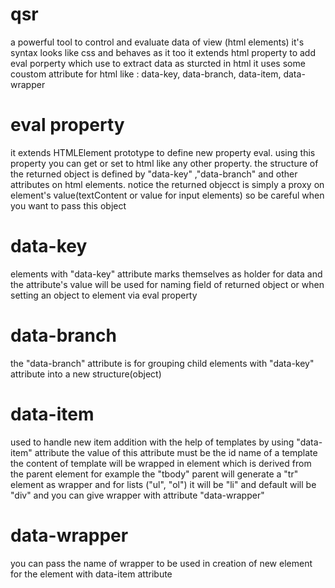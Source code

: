 # qsr

a powerful tool to control and evaluate data of view (html elements)
it's syntax looks like css and behaves as it too
it extends html property to add eval porperty which use to extract data as sturcted in html
it uses some coustom attribute for html like : data-key, data-branch, data-item, data-wrapper

# eval property

it extends HTMLElement prototype to define new property eval.
using this property you can get or set to html like any other property.
the structure of the returned object is defined by "data-key" ,"data-branch" and other attributes on html elements.
notice the returned objecct is simply a proxy on element's value(textContent or value for input elements) so be careful when you want to pass this object

# data-key

elements with "data-key" attribute marks themselves as holder for data and the attribute's value will be used for naming field of returned object
or when setting an object to element via eval property

# data-branch

the "data-branch" attribute is for grouping child elements with "data-key" attribute into a new structure(object)

# data-item

used to handle new item addition with the help of templates by using "data-item" attribute
the value of this attribute must be the id name of a template
the content of template will be wrapped in element which is derived from the parent element
for example the "tbody" parent will generate a "tr" element as wrapper and for lists ("ul", "ol") it will be "li"
and default will be "div" and you can give wrapper with attribute "data-wrapper"

# data-wrapper

you can pass the name of wrapper to be used in creation of new element for the element with data-item attribute
